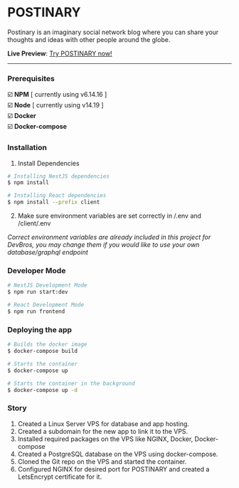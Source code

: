 # POSTINARY
Postinary is an imaginary social network blog where you can share your thoughts and ideas with other people around the globe.  

**Live Preview**: [Try POSTINARY now!](https://postinary.adamnotfound.com) 

---

### Prerequisites
:ballot_box_with_check: **NPM** [ currently using v6.14.16 ] <br/>
:ballot_box_with_check: **Node** [ currently using v14.19 ] <br/>
:ballot_box_with_check: **Docker** <br/>
:ballot_box_with_check: **Docker-compose** <br/>

### Installation
1. Install Dependencies
```bash
# Installing NestJS dependencies
$ npm install

# Installing React dependencies
$ npm install --prefix client
```
2. Make sure  environment variables are set correctly in /.env and /client/.env

*Correct environment variables are already included in this project for DevBros, you may change them if you would like to use your own database/graphql endpoint*

### Developer Mode
```bash
# NestJS Development Mode
$ npm run start:dev

# React Development Mode
$ npm run frontend
```
### Deploying the app

```bash
# Builds the docker image
$ docker-compose build

# Starts the container
$ docker-compose up

# Starts the container in the background
$ docker-compose up -d
```


### Story


1. Created a Linux Server VPS for database and app hosting.
2. Created a subdomain for the new app to link it to the VPS.
3. Installed required packages on the VPS like NGINX, Docker, Docker-compose
4. Created a PostgreSQL database on the VPS using docker-compose.
5. Cloned the Git repo on the VPS and started the container.
6. Configured NGINX for desired port for POSTINARY and created a LetsEncrypt certificate for it.
